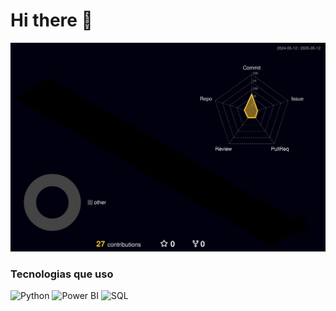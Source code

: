 # Hi there 👋

![Meu perfil 3D](./profile-3d-contrib/profile-night-rainbow.svg)


### Tecnologias que uso

![Python](https://img.shields.io/badge/Python-3776AB?style=flat&logo=python&logoColor=white)
![Power BI](https://img.shields.io/badge/Power%20BI-F2C811?style=flat&logo=powerbi&logoColor=black)
![SQL](https://img.shields.io/badge/SQL-4479A1?style=flat&logo=postgresql&logoColor=white)

